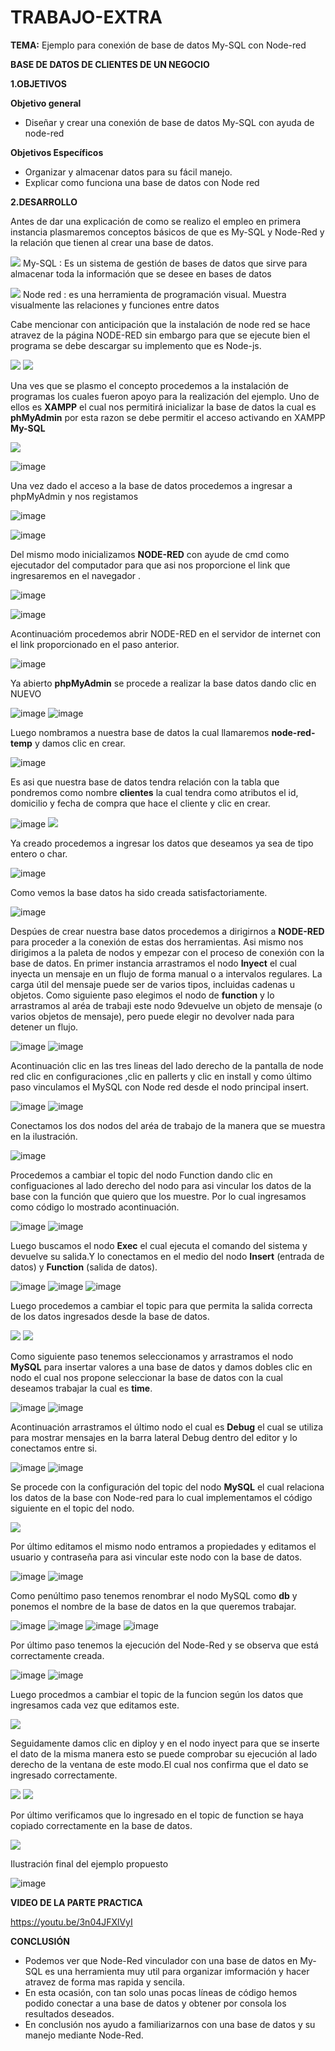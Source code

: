 # TRABAJO-EXTRA

**TEMA:**  Ejemplo para conexión de base de datos My-SQL con Node-red

**BASE DE DATOS DE CLIENTES DE UN NEGOCIO**

**1.OBJETIVOS**

**Objetivo general**

* Diseñar y crear una conexión de base de datos My-SQL con ayuda de node-red

**Objetivos Específicos**

* Organizar y almacenar datos para su fácil manejo.
*  Explicar como funciona una base de datos con Node red

**2.DESARROLLO**

Antes de dar una explicación de como se realizo el empleo en primera instancia plasmaremos conceptos básicos de que es My-SQL y Node-Red y la relación que tienen al crear una base de datos.

![](https://github.com/Anabeltoapanta/TRABAJO-EXTRA/blob/main/MY-SQL.png) My-SQL : Es un sistema de gestión de bases de datos que sirve para almacenar toda la información que se desee en bases de datos 

![](https://github.com/Anabeltoapanta/TRABAJO-EXTRA/blob/main/NODE-RED.png) Node red : es una herramienta de programación visual. Muestra visualmente las relaciones y funciones entre datos

Cabe mencionar con anticipación que la instalación de node red se hace atravez de la página NODE-RED sin embargo para que se ejecute bien el programa se debe descargar su implemento que es Node-js.

![](https://github.com/Anabeltoapanta/TRABAJO-EXTRA/blob/main/DESARROLLO/IMG-20210810-WA0036.jpg)
![](https://github.com/Anabeltoapanta/TRABAJO-EXTRA/blob/main/DESARROLLO/IMG-20210810-WA0037.jpg)

Una ves que se plasmo el concepto procedemos a la instalación de programas los cuales fueron apoyo para la realización del ejemplo.
Uno de ellos es **XAMPP** el cual nos permitirá inicializar  la base de datos la cual es **phMyAdmin** por esta razon  se debe  permitir el acceso  activando en XAMPP  **My-SQL**

![](https://github.com/Anabeltoapanta/TRABAJO-EXTRA/blob/main/DESARROLLO/XAMPP.png)

![image](https://user-images.githubusercontent.com/85134094/128611260-17fda413-cc3e-44ee-aa91-0ee7a8856d81.png)

Una vez dado el acceso a la base de datos procedemos a ingresar a phpMyAdmin y nos registamos

![image](https://user-images.githubusercontent.com/85134094/128611179-501578e4-84e6-4431-9ff0-c083c92f7c1a.png)

![image](https://user-images.githubusercontent.com/85134094/128611223-14b52ffd-8529-4259-97e8-319128777163.png)

Del mismo modo  inicializamos **NODE-RED** con ayude de cmd  como ejecutador del computador para que asi nos proporcione el link que ingresaremos en el navegador .

![image](https://user-images.githubusercontent.com/85134094/128614525-a9764a5c-e657-4ad6-a97f-4acc857400f4.png)

![image](https://user-images.githubusercontent.com/85134094/128614418-6903b6d9-a80a-4847-a29e-5ce8836045ed.png)

Acontinuacióm  procedemos abrir NODE-RED en el servidor de internet con el link proporcionado en el paso anterior.

![image](https://user-images.githubusercontent.com/85134094/128614601-15462123-085d-4847-9456-19fa1d00028f.png)

Ya abierto  **phpMyAdmin** se procede a realizar la base datos  dando clic en NUEVO

![image](https://user-images.githubusercontent.com/85134094/128614832-d554e17c-f17a-4311-93b3-a6fe7e41e732.png)
![image](https://user-images.githubusercontent.com/85134094/128614837-4b831fa3-df83-4959-a12f-ade3fd0fd124.png)

Luego nombramos a nuestra base de datos la cual llamaremos **node-red-temp** y damos clic en crear.

![image](https://user-images.githubusercontent.com/85134094/128615081-1f47639a-29be-4f9d-aa4f-936e38a16f50.png)

Es asi que nuestra base de datos tendra relación con la tabla que pondremos como nombre **clientes** la cual tendra como atributos el id, domicilio y fecha de compra que hace el cliente y clic en crear.

![image](https://user-images.githubusercontent.com/85134094/128782933-47e158a5-6bb2-4cd6-8b3a-d7ab0ab6a706.png)
![](https://github.com/Anabeltoapanta/TRABAJO-EXTRA/blob/main/20210811_204524.jpg)

Ya creado procedemos a ingresar los datos que deseamos ya sea de tipo entero o char.

![image](https://user-images.githubusercontent.com/85134094/128783118-84537e79-5861-4748-9d14-fe22aed9b1e3.png)

Como vemos la base datos ha sido creada satisfactoriamente.

![image](https://user-images.githubusercontent.com/85134094/128783314-1821d24d-91f6-4a84-8506-3965d974b4e9.png)

Despúes de crear nuestra base datos procedemos a dirigirnos a **NODE-RED** para proceder a la conexión de estas dos herramientas. Asi mismo nos dirigimos a la paleta de nodos y empezar con el proceso de conexión con la base de datos.
En primer instancia arrastramos el nodo **Inyect** el cual inyecta un mensaje en un flujo de forma manual o a intervalos regulares. La carga útil del mensaje puede ser de varios tipos, incluidas cadenas u objetos. Como siguiente paso elegimos
el nodo de **function** y lo arrastramos al aréa de trabaji este nodo 9devuelve un objeto de mensaje (o varios objetos de mensaje), pero puede elegir no devolver nada para detener un flujo.

![image](https://user-images.githubusercontent.com/85134094/128784202-337235d0-f580-4586-a84b-324c2bf4807b.png)
![image](https://user-images.githubusercontent.com/85134094/128784212-2b275a17-69de-47e4-ab53-0fcc3b6fcf00.png)

Acontinuación clic en las tres lineas del lado derecho de la pantalla de node red clic en configuraciones ,clic en pallerts y clic en install y como último paso vinculamos el MySQL con Node red desde el nodo principal insert.

![image](https://user-images.githubusercontent.com/85134094/128784493-20edf263-0597-457e-ac37-ab1d823b756a.png)
![image](https://user-images.githubusercontent.com/85134094/128784507-e573a155-9b71-4cbe-8b94-f69621161cb2.png)

Conectamos los dos nodos del aréa de trabajo de la manera que se muestra en la ilustración.

![image](https://user-images.githubusercontent.com/85134094/128784592-80e63703-277a-4d35-9845-bae59ac8a75e.png)

Procedemos a cambiar el topic del nodo Function dando clic en configuaciones al lado derecho del nodo para asi vincular los datos de la base con la función que quiero que los muestre. Por lo cual ingresamos como código lo mostrado acontinuación.

![image](https://user-images.githubusercontent.com/85134094/128784678-021aa5ab-d931-4b25-ac4a-5236ee03107a.png)
![image](https://user-images.githubusercontent.com/85134094/128784766-ab8c581e-9fac-4bb6-af45-b80e48b92e31.png)

Luego buscamos el nodo **Exec** el cual ejecuta el comando del sistema y devuelve su salida.Y lo conectamos en el medio del nodo **Insert** (entrada de datos) y **Function** (salida de datos).

![image](https://user-images.githubusercontent.com/85134094/128784928-f09be29d-fc73-4e09-9d34-01f57276f98e.png)
![image](https://user-images.githubusercontent.com/85134094/128785003-0f0cecb4-f3bd-4da3-9650-564ff7d0a662.png)
![image](https://user-images.githubusercontent.com/85134094/128785282-e5ae3c26-1a19-4950-90fb-90850b9aef51.png)

Luego procedemos a cambiar el topic para que permita la salida correcta de los datos ingresados desde la base de datos.

![](https://github.com/Anabeltoapanta/TRABAJO-EXTRA/blob/main/DESARROLLO/20210811_203749.jpg)
![](https://github.com/Anabeltoapanta/TRABAJO-EXTRA/blob/main/DESARROLLO/IMG-20210811-WA0016.jpg)

Como siguiente paso tenemos seleccionamos y arrastramos el nodo **MySQL** para insertar valores a una base de datos y damos dobles clic en nodo el cual nos propone seleccionar la base de datos con la cual deseamos trabajar la cual es **time**.

![image](https://user-images.githubusercontent.com/85134094/128785811-1d86d9e9-ec99-4394-89d9-6a9063b181cd.png)
![image](https://user-images.githubusercontent.com/85134094/128785817-e5182613-416e-4e75-a91a-e923cbff444d.png)

Acontinuación arrastramos el último nodo el cual es **Debug** el cual se utiliza para mostrar mensajes en la barra lateral Debug dentro del editor y lo conectamos entre si.

![image](https://user-images.githubusercontent.com/85134094/128785966-8684ab4d-45ef-4ca9-ba78-4b86ca768f08.png)
![image](https://user-images.githubusercontent.com/85134094/128785973-caca0e33-d8d4-4518-854a-4d76519775d0.png)

Se procede con la configuración del topic del nodo **MySQL** el cual relaciona los datos de la base con Node-red para lo cual implementamos el código siguiente en el topic del nodo.

![](https://github.com/Anabeltoapanta/TRABAJO-EXTRA/blob/main/DESARROLLO/20210811_203749.jpg)

Por último editamos el mismo nodo entramos a propiedades y editamos el usuario y contraseña para asi vincular este nodo con la base de datos.

![image](https://user-images.githubusercontent.com/85134094/128786316-87bbfd4b-a3f7-4dee-963b-e92e5a0d91a2.png)
![image](https://user-images.githubusercontent.com/85134094/128786337-ad58ac4e-0cfd-4ddb-a9f1-ef696a88f93c.png)

Como penúltimo paso tenemos renombrar el nodo MySQL como **db** y ponemos el nombre de la base de datos en la que queremos trabajar.

![image](https://user-images.githubusercontent.com/85134094/128786452-1d593fc9-61a8-4cb5-aa1d-bc3e65c74397.png)
![image](https://user-images.githubusercontent.com/85134094/128786480-8870217e-cc5b-4fb6-bb58-86ab48aa9b99.png)
![image](https://user-images.githubusercontent.com/85134094/128786557-3c808513-3f1a-41cd-9c88-e49454fe1f13.png)
![image](https://user-images.githubusercontent.com/85134094/128786644-78556c12-e5f3-479a-9316-dd0eaa00ab91.png)

Por último paso tenemos la ejecución del Node-Red y se observa que está correctamente creada. 

![image](https://user-images.githubusercontent.com/85134094/128786758-fdfc8bce-e3b3-444e-b66b-ef1470f2340b.png)
![image](https://user-images.githubusercontent.com/85134094/128786838-ca15b94d-17e9-4621-8e84-db1d3ab2faf3.png)

Luego procedmos a cambiar el topic de la funcion según los datos que ingresamos cada vez que editamos este.

![](https://github.com/Anabeltoapanta/TRABAJO-EXTRA/blob/main/DESARROLLO/20210811_203749.jpg)

Seguidamente damos clic en diploy y en el nodo inyect para que se inserte el dato de la misma manera esto se puede comprobar su ejecución al lado derecho de la ventana de este modo.El cual nos confirma que el dato se ingresado correctamente. 

![](https://github.com/Anabeltoapanta/TRABAJO-EXTRA/blob/main/DESARROLLO/20210811_205657.jpg)
![](https://github.com/Anabeltoapanta/TRABAJO-EXTRA/blob/main/DESARROLLO/IMG-20210811-WA0017.jpg)

Por último verificamos que lo ingresado en el topic de function se haya copiado correctamente en la base de datos.

![](https://github.com/Anabeltoapanta/TRABAJO-EXTRA/blob/main/DESARROLLO/IMG-20210811-WA0016.jpg)

Ilustración final del ejemplo propuesto

![image](https://user-images.githubusercontent.com/85134094/128786948-34d047f6-1b51-4fb5-8ff4-73ee90abd548.png)

**VIDEO DE LA PARTE PRACTICA**

https://youtu.be/3n04JFXlVyI

**CONCLUSIÓN**

* Podemos ver que Node-Red vinculador con una base de datos en My-SQL es una herramienta muy util para organizar imformación y hacer atravez de forma mas rapida y sencila.
* En esta ocasión, con tan solo unas pocas líneas de código hemos podido conectar a una base de datos y obtener por consola los resultados deseados. 
* En conclusión nos ayudo a familiarizarnos con una base de datos y su manejo mediante Node-Red.
